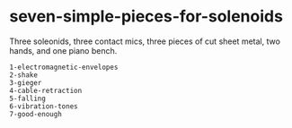 # seven-simple-pieces-for-solenoids
Three soleonids, three contact mics, three pieces of cut sheet metal, two hands, and one piano bench.

    1-electromagnetic-envelopes
    2-shake
    3-gieger
    4-cable-retraction
    5-falling
    6-vibration-tones
    7-good-enough
